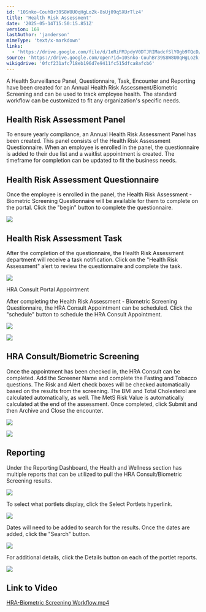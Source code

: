 ```yaml
---
id: '10Snko-CouhBr39S8W8U0qHgLo2k-8sUj09q5XUrTlz4'
title: 'Health Risk Assessment'
date: '2025-05-14T15:50:15.851Z'
version: 169
lastAuthor: 'janderson'
mimeType: 'text/x-markdown'
links:
  - 'https://drive.google.com/file/d/1eRiFMJpdyV0DTJRIMadcfSlYOgb9TQcD/view?usp=sharing'
source: 'https://drive.google.com/open?id=10Snko-CouhBr39S8W8U0qHgLo2k-8sUj09q5XUrTlz4'
wikigdrive: '0fcf231afc718eb196d7e9411fc515dfca8afcb6'
---
```

A Health Surveillance Panel, Questionnaire, Task, Encounter and Reporting have been created for an Annual Health Risk Assessment/Biometric Screening and can be used to track employee health. The standard workflow can be customized to fit any organization's specific needs.

## Health Risk Assessment Panel

To ensure yearly compliance, an Annual Health Risk Assessment Panel has been created. This panel consists of the Health Risk Assessment Questionnaire. When an employee is enrolled in the panel, the questionnaire is added to their due list and a waitlist appointment is created. The timeframe for completion can be updated to fit the business needs.

## Health Risk Assessment Questionnaire

Once the employee is enrolled in the panel, the Health Risk Assessment - Biometric Screening Questionnaire will be available for them to complete on the portal. Click the "begin" button to complete the questionnaire.

![](../health-risk-assessment.assets/4af3560c80b26e40aa92a4efc4e86456.png)

## Health Risk Assessment Task

After the completion of the questionnaire, the Health Risk Assessment department will receive a task notification. Click on the "Health Risk Assessment" alert to review the questionnaire and complete the task.

![](../health-risk-assessment.assets/7ed967bedb47d4b66c1d5cb4d0e6ad65.png)

HRA Consult Portal Appointment

After completing the Health Risk Assessment - Biometric Screening Questionnaire, the HRA Consult Appointment can be scheduled. Click the "schedule" button to schedule the HRA Consult Appointment.

![](../health-risk-assessment.assets/9fe5cc3123392a70bd16d20847b94f6d.png)

![](../health-risk-assessment.assets/34801465cbe48fbbbbfdc3af2dcf2b06.png)

## HRA Consult/Biometric Screening

Once the appointment has been checked in, the HRA Consult can be completed. Add the Screener Name and complete the Fasting and Tobacco questions. The Risk and Alert check boxes will be checked automatically based on the results from the screening. The BMI and Total Cholesterol are calculated automatically, as well. The MetS Risk Value is automatically calculated at the end of the assessment. Once completed, click Submit and then Archive and Close the encounter.

![](../health-risk-assessment.assets/0e4f0b64775b909b1d92c39db65ca79a.png)

![](../health-risk-assessment.assets/20b958e6b3d044d8d8db32e1d9207846.png)

## Reporting

Under the Reporting Dashboard, the Health and Wellness section has multiple reports that can be utilized to pull the HRA Consult/Biometric Screening results.

![](../health-risk-assessment.assets/7a246c7b0b72869450b7ea3ba76213a3.png)

To select what portlets display, click the Select Portlets hyperlink.

![](../health-risk-assessment.assets/439093329eaec0dbc304cccd3085aa6f.png)

Dates will need to be added to search for the results. Once the dates are added, click the "Search" button.

![](../health-risk-assessment.assets/a4f63f1dab4212d8bbf0e6d24e529880.png)

For additional details, click the Details button on each of the portlet reports.

![](../health-risk-assessment.assets/60b4109684bfd1fc092034a966098fc9.png)

## Link to Video

[HRA-Biometric Screening Workflow.mp4](https://drive.google.com/file/d/1eRiFMJpdyV0DTJRIMadcfSlYOgb9TQcD/view?usp=sharing)
